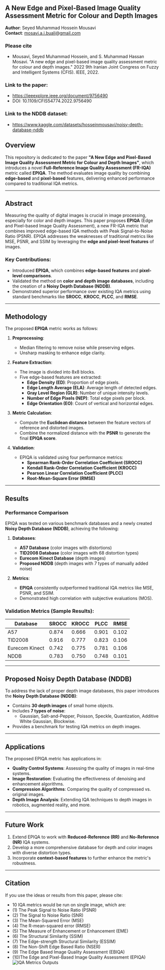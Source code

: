 
## A New Edge and Pixel-Based Image Quality Assessment Metric for Colour and Depth Images

**Author**: Seyed Muhammad Hossein Mousavi  
**Contact**: [mosavi.a.i.buali@gmail.com](mailto:mosavi.a.i.buali@gmail.com)

### Please cite
- Mousavi, Seyed Muhammad Hossein, and S. Muhammad Hassan Mosavi. "A new edge and pixel-based image quality assessment metric for colour and depth images." 2022 9th Iranian Joint Congress on Fuzzy and Intelligent Systems (CFIS). IEEE, 2022.
### Link to the paper:
- https://ieeexplore.ieee.org/document/9756490
- DOI: 10.1109/CFIS54774.2022.9756490
### Link to the NDDB dataset:
- https://www.kaggle.com/datasets/hosseinmousavi/noisy-depth-database-nddb
## Overview

This repository is dedicated to the paper **"A New Edge and Pixel-Based Image Quality Assessment Metric for Colour and Depth Images"**, which introduces a novel **Full-Reference Image Quality Assessment (FR-IQA)** metric called **EPIQA**. The method evaluates image quality by combining **edge-based** and **pixel-based** features, delivering enhanced performance compared to traditional IQA metrics.

---

## Abstract

Measuring the quality of digital images is crucial in image processing, especially for color and depth images. This paper proposes **EPIQA** (Edge and Pixel-based Image Quality Assessment), a new FR-IQA metric that combines improved edge-based IQA methods with Peak Signal-to-Noise Ratio (PSNR). EPIQA addresses the weaknesses of traditional metrics like MSE, PSNR, and SSIM by leveraging the **edge and pixel-level features** of images.

### Key Contributions:
- Introduced **EPIQA**, which combines **edge-based features** and **pixel-level comparisons**.
- Validated the method on **color and depth image databases**, including the creation of a **Noisy Depth Database (NDDB)**.
- Demonstrated superior performance over existing IQA metrics using standard benchmarks like **SROCC**, **KROCC**, **PLCC**, and **RMSE**.

---

## Methodology

The proposed **EPIQA** metric works as follows:

1. **Preprocessing**:
   - Median filtering to remove noise while preserving edges.
   - Unsharp masking to enhance edge clarity.

2. **Feature Extraction**:
   - The image is divided into 8x8 blocks.
   - Five edge-based features are extracted:
     - **Edge Density (ED)**: Proportion of edge pixels.
     - **Edge Length Average (ELA)**: Average length of detected edges.
     - **Gray Level Region (GLR)**: Number of unique intensity levels.
     - **Number of Edge Pixels (NEP)**: Total edge pixels per block.
     - **Edge Orientation (EO)**: Count of vertical and horizontal edges.

3. **Metric Calculation**:
   - Compute the **Euclidean distance** between the feature vectors of reference and distorted images.
   - Combine the normalized distance with the **PSNR** to generate the final **EPIQA score**.

4. **Validation**:
   - EPIQA is validated using four performance metrics:
     - **Spearman Rank-Order Correlation Coefficient (SROCC)**
     - **Kendall Rank-Order Correlation Coefficient (KROCC)**
     - **Pearson Linear Correlation Coefficient (PLCC)**
     - **Root-Mean-Square Error (RMSE)**

---

## Results

### Performance Comparison

EPIQA was tested on various benchmark databases and a newly created **Noisy Depth Database (NDDB)**, achieving the following:

1. **Databases**:
   - **A57 Database** (color images with distortions)
   - **TID2008 Database** (color images with 68 distortion types)
   - **Eurecom Kinect Database** (depth images)
   - **Proposed NDDB** (depth images with 7 types of manually added noise)

2. **Metrics**:
   - **EPIQA** consistently outperformed traditional IQA metrics like MSE, PSNR, and SSIM.
   - Demonstrated high correlation with subjective evaluations (MOS).

### Validation Metrics (Sample Results):
| Database        | SROCC | KROCC | PLCC | RMSE  |
|-----------------|-------|-------|------|-------|
| A57            | 0.874 | 0.666 | 0.901 | 0.102 |
| TID2008        | 0.916 | 0.777 | 0.823 | 0.106 |
| Eurecom Kinect | 0.742 | 0.775 | 0.781 | 0.106 |
| NDDB           | 0.783 | 0.750 | 0.748 | 0.101 |

---

## Proposed Noisy Depth Database (NDDB)

To address the lack of proper depth image databases, this paper introduces the **Noisy Depth Database (NDDB)**:
- Contains **30 depth images** of small home objects.
- Includes **7 types of noise**:
  - Gaussian, Salt-and-Pepper, Poisson, Speckle, Quantization, Additive White Gaussian, Blockwise.
- Provides a benchmark for testing IQA metrics on depth images.

---

## Applications

The proposed EPIQA metric has applications in:
- **Quality Control Systems**: Assessing the quality of images in real-time systems.
- **Image Restoration**: Evaluating the effectiveness of denoising and enhancement algorithms.
- **Compression Algorithms**: Comparing the quality of compressed vs. original images.
- **Depth Image Analysis**: Extending IQA techniques to depth images in robotics, augmented reality, and more.

---

## Future Work

1. Extend EPIQA to work with **Reduced-Reference (RR)** and **No-Reference (NR)** IQA systems.
2. Develop a more comprehensive database for depth and color images with diverse distortion types.
3. Incorporate **context-based features** to further enhance the metric's robustness.

---

## Citation

If you use the ideas or results from this paper, please cite:


- 10 IQA metrics would be run on single  image, which are:
- (1) The Peak Signal to Noise Ratio (PSNR)
- (2) The Signal to Noise Ratio (SNR) 
- (3) The Mean-Squared Error (MSE) 
- (4) The R-mean-squared error (RMSE) 
- (5) The Measure of Enhancement or Enhancement (EME) 
- (6) The Structural Similarity (SSIM) 
- (7) The Edge-strength Structural Similarity (ESSIM)
- (8) The Non-Shift Edge Based Ratio (NSER) 
- (9) The Edge Based Image Quality Assessment (EBIQA) 
- (10)The Edge and Pixel-Based Image Quality Assessment (EPIQA) 
![IQA Metrics Outputs](https://user-images.githubusercontent.com/11339420/147384106-4150c838-baa4-4d93-af27-4446fcaf4447.JPG)
